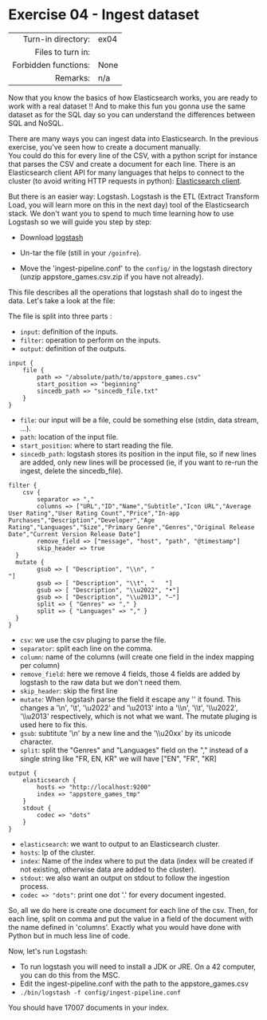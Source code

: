 # Exercise 04 - Ingest dataset 

|                         |                    |
| -----------------------:| ------------------ |
|   Turn-in directory:    |  ex04              |
|   Files to turn in:     |                    |
|   Forbidden functions:  |  None              |
|   Remarks:              |  n/a               |

Now that you know the basics of how Elasticsearch works, you are ready to work with a real dataset !!
And to make this fun you gonna use the same dataset as for the SQL day so you can understand the differences between SQL and NoSQL.

There are many ways you can ingest data into Elasticsearch. In the previous exercise, you've seen how to create a document manually.  
You could do this for every line of the CSV, with a python script for instance that parses the CSV and create a document for each line. There is an Elasticsearch client API for many languages that helps to connect to the cluster (to avoid writing HTTP requests in python): [Elasticsearch client](https://www.elastic.co/guide/en/elasticsearch/client/index.html).

But there is an easier way: Logstash. Logstash is the ETL (Extract Transform Load, you will learn more on this in the next day) tool of the Elasticsearch stack. We don't want you to spend to much time learning how to use Logstash so we will guide you step by step:

- Download [logstash](https://www.elastic.co/downloads/logstash)

- Un-tar the file (still in your `/goinfre`).

- Move the 'ingest-pipeline.conf' to the `config/` in the logstash directory (unzip appstore_games.csv.zip if you have not already).

This file describes all the operations that logstash shall do to ingest the data. Let's take a look at the file:

The file is split into three parts :  
- `input`: definition of the inputs. 
- `filter`: operation to perform on the inputs. 
- `output`: definition of the outputs.

```
input {
	file { 
		path => "/absolute/path/to/appstore_games.csv"
		start_position => "beginning"
		sincedb_path => "sincedb_file.txt"
	}
}
```

- `file`: our input will be a file, could be something else (stdin, data stream, ...).  
- `path`: location of the input file.
- `start_position`: where to start reading the file.  
- `sincedb_path`: logstash stores its position in the input file, so if new lines are added, only new lines will be processed (ie, if you want to re-run the ingest, delete the sincedb_file).

```
filter {
	csv {
		separator => ","
		columns => ["URL","ID","Name","Subtitle","Icon URL","Average User Rating","User Rating Count","Price","In-app Purchases","Description","Developer","Age Rating","Languages","Size","Primary Genre","Genres","Original Release Date","Current Version Release Date"]
		remove_field => ["message", "host", "path", "@timestamp"]
		skip_header => true
  }
  mutate {
		gsub => [ "Description", "\\n", "
"]
		gsub => [ "Description", "\\t", "	"]
		gsub => [ "Description", "\\u2022", "•"]
		gsub => [ "Description", "\\u2013", "–"]
		split => { "Genres" => "," }
		split => { "Languages" => "," }
  }
}
```

- `csv`: we use the csv pluging to parse the file.  
- `separator`: split each line on the comma.
- `column`: name of the columns (will create one field in the index mapping per column)  
- `remove_field`: here we remove 4 fields, those 4 fields are added by logstash to the raw data but we don't need them.  
- `skip_header`: skip the first line  
- `mutate`: When logstash parse the field it escape any '\' it found. This changes a '\\n', '\\t', '\\u2022' and '\\u2013' into a '\\\\n', '\\\\t', '\\\\u2022', '\\\\u2013' respectively, which is not what we want. The mutate pluging is used here to fix this.  
- `gsub`: subtitute '\\n' by a new line and the '\\\\u20xx' by its unicode character.  
- `split`: split the "Genres" and "Languages" field on the "," instead of a single string like "FR, EN, KR" we will have ["EN", "FR", "KR]

```
output {
	elasticsearch {
		hosts => "http://localhost:9200"
		index => "appstore_games_tmp"
	}
	stdout {
		codec => "dots"
	}
}
```
- `elasticsearch`: we want to output to an Elasticsearch cluster.  
- `hosts`: Ip of the cluster. 
- `index`: Name of the index where to put the data (index will be created if not existing, otherwise data are added to the cluster). 
- `stdout`: we also want an output on stdout to follow the ingestion process.  
- `codec => "dots"`: print one dot '.' for every document ingested.  

So, all we do here is create one document for each line of the csv. Then, for each line, split on comma and put the value in a field of the document with the name defined in 'columns'. Exactly what you would have done with Python but in much less line of code.

Now, let's run Logstash:
- To run logstash you will need to install a JDK or JRE. On a 42 computer, you can do this from the MSC.
- Edit the ingest-pipeline.conf with the path to the appstore_games.csv
- `./bin/logstash -f config/ingest-pipeline.conf`  

You should have 17007 documents in your index.
